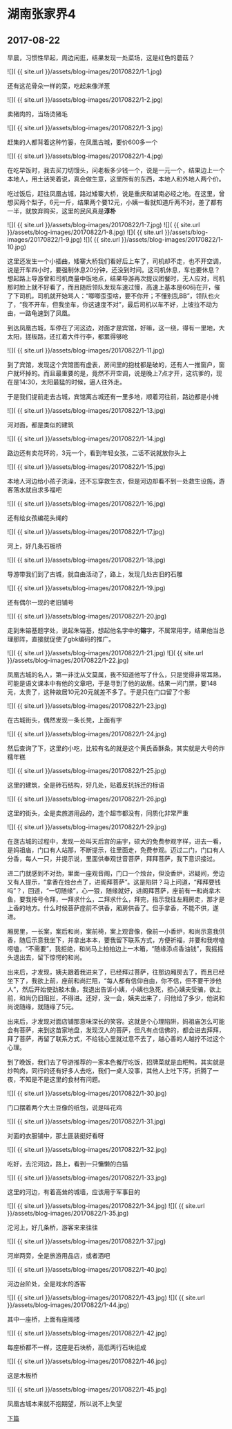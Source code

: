 湖南张家界4
====================

2017-08-22
------------------------

早晨，习惯性早起，周边闲逛，结果发现一处菜场，这是红色的蘑菇？

![]( {{ site.url }}/assets/blog-images/20170822/1-1.jpg)

还有这花骨朵一样的菜，吃起来像洋葱

![]( {{ site.url }}/assets/blog-images/20170822/1-2.jpg)

卖猪肉的，当场烫猪毛

![]( {{ site.url }}/assets/blog-images/20170822/1-3.jpg)

赶集的人都背着这种竹篓，在凤凰古城，要价600多一个

![]( {{ site.url }}/assets/blog-images/20170822/1-4.jpg)

在吃早饭时，我去买刀切馒头，问老板多少钱一个，说是一元一个，结果边上一个本地人，用土话笑着说，真会做生意，这里所有的东西，本地人和外地人两个价。

吃过饭后，赶往凤凰古城，路过矮寨大桥，说是重庆和湖南必经之地。在这里，曾想买两个梨子，6元一斤，结果两个要12元，小姨一看就知道斤两不对，差了都有一半，就放弃购买，这里的民风真是**淳朴**

![]( {{ site.url }}/assets/blog-images/20170822/1-7.jpg)
![]( {{ site.url }}/assets/blog-images/20170822/1-8.jpg)
![]( {{ site.url }}/assets/blog-images/20170822/1-9.jpg)
![]( {{ site.url }}/assets/blog-images/20170822/1-10.jpg)

这里还发生一个小插曲，矮寨大桥我们看好后上车了，司机却不走，也不开空调，说是开车四小时，要强制休息20分钟，还没到时间。这司机休息，车也要休息？想起路上导游曾和司机商量中饭地点，结果导游再次提议团餐时，无人应对，司机那时脸上就不好看了，而且随后领队发现车速过慢，高速上基本是60码在开，催了下司机，司机就开始骂人：“唧唧歪歪啥，要不你开；不懂别乱BB”，领队也火了，“我不开车，但我坐车，你这速度不对”，最后司机以车不好，上坡拉不动为由，一路龟速到了凤凰。

到达凤凰古城，车停在了河这边，对面才是宾馆，好嘛，这一绕，得有一里地，大太阳，搓板路，还扛着大件行李，都累得够呛

![]( {{ site.url }}/assets/blog-images/20170822/1-11.jpg)

到了宾馆，发现这个宾馆图有虚表，房间里的抱枕都是破的，还有人一推窗户，窗户就坏掉的。而且最重要的是，竟然不开空调，说是晚上7点才开，这坑爹的，现在是14:30，太阳最猛的时候，逼人往外走。

于是我们提前走去古城，宾馆离古城还有一里多地，顺着河往前，路边都是小摊

![]( {{ site.url }}/assets/blog-images/20170822/1-13.jpg)

河对面，都是类似的建筑

![]( {{ site.url }}/assets/blog-images/20170822/1-14.jpg)

路边还有卖花环的，3元一个，看到年轻女孩，二话不说就放你头上

![]( {{ site.url }}/assets/blog-images/20170822/1-15.jpg)

本地人河边给小孩子洗澡，还不忘穿救生衣，但是河边却看不到一处救生设施，游客落水就自求多福吧

![]( {{ site.url }}/assets/blog-images/20170822/1-16.jpg)

还有给女孩编花头绳的

![]( {{ site.url }}/assets/blog-images/20170822/1-17.jpg)

河上，好几条石板桥

![]( {{ site.url }}/assets/blog-images/20170822/1-18.jpg)

导游带我们到了古城，就自由活动了，路上，发现几处古旧的石雕

![]( {{ site.url }}/assets/blog-images/20170822/1-19.jpg)

还有偶尔一现的老旧铺号

![]( {{ site.url }}/assets/blog-images/20170822/1-20.jpg)

走到朱镕基题字处，说起朱镕基，想起他名字中的**镕**字，不属常用字，结果他当总理那阵，直接就促使了gbk编码的推广。

![]( {{ site.url }}/assets/blog-images/20170822/1-21.jpg)
![]( {{ site.url }}/assets/blog-images/20170822/1-22.jpg)

凤凰古城的名人，第一非沈从文莫属，我不知道他写了什么，只是觉得非常耳熟，可能是语文课本中有他的文章吧，于是寻到了他的故居。结果一问门票，要148元，太贵了，这种故居10元20元就差不多了。于是只在门口留了个影

![]( {{ site.url }}/assets/blog-images/20170822/1-23.jpg)

在古城街头，偶然发现一条长凳，上面有字

![]( {{ site.url }}/assets/blog-images/20170822/1-24.jpg)

然后查询了下，这里的小吃，比较有名的就是这个黄氏香酥条，其实就是大号的炸糯年糕

![]( {{ site.url }}/assets/blog-images/20170822/1-25.jpg)

这里的建筑，全是砖石结构，好几处，贴着反抗拆迁的标语

![]( {{ site.url }}/assets/blog-images/20170822/1-26.jpg)

这里的街头，全是卖旅游用品的，连个超市都没有，同质化非常严重

![]( {{ site.url }}/assets/blog-images/20170822/1-29.jpg)

在逛古城的过程中，发现一处叫天后宫的庙宇，硕大的免费参观字样，进去一看，是妈祖庙，门口有人站那，不断提示，往里面走，免费参观。迈过二门，门口有人分香，每人一只，并提示说，里面供奉观世音菩萨，拜拜菩萨，我下意识接过。

进二门就感到不对劲，里面一座观音阁，门口一个烛台，但没香炉，迟疑间，旁边又有人提示，“拿香在烛台点了，进阁拜菩萨”。这是陷阱？马上问道，“拜拜要钱吗”？，回道，“一切随缘”，心一狠，随缘就好，进阁拜菩萨，座前有一和尚拿木鱼，要我按号令拜，一拜求什么，二拜求什么，拜完，指示我往左厢房走，那才是上香的地方。什么时候菩萨座前不供香，厢房供香了。但手拿香，不能不供，遂进。

厢房里，一长案，案后和尚，案前椅，案上观音像，像前一小香炉，和尚示意我供香，随后示意我坐下，并拿出本本，要我留下联系方式，方便祈福，并要和我唠嗑唠嗑，“不需要”，我拒绝，和尚马上拍拍边上一木箱，“随缘添点香油钱”，我摇摇头退出去，留下惊愕的和尚。

出来后，才发现，姨夫跟着我进来了，已经拜过菩萨，往那边厢房去了，而且已经坐下了，我欲上前，座前和尚拦阻，“每人都有信仰自由，你不信，但不要干涉他人”，然后开始使劲敲木鱼，我退出告诉小姨，小姨也急死，担心姨夫受骗，欲上前，和尚仍旧阻拦，不得进。还好，没一会，姨夫出来了，问他给了多少，他说和尚说随缘，就随缘了5元。

出来后，才发现对面店铺那意味深长的笑容。这就是个心理陷阱，妈祖庙怎么可能会有菩萨，来到这苗家地盘，发现汉人的菩萨，但凡有点信佛的，都会进去拜拜，拜了菩萨，再留了联系方式，不给钱心里就过意不去了，越心善的人越拧不过这个心理。

到了晚饭，我们去了导游推荐的一家本色餐厅吃饭，招牌菜就是血粑鸭，其实就是炒鸭肉，同行的还有好多人去吃，我们一桌人没事，其他人上吐下泻，折腾了一夜，不知是不是这里的食材有问题。

![]( {{ site.url }}/assets/blog-images/20170822/1-30.jpg)

门口摆着两个大土豆像的纸包，说是叫花鸡

![]( {{ site.url }}/assets/blog-images/20170822/1-31.jpg)

对面的衣服铺中，那土匪装挺好看呀

![]( {{ site.url }}/assets/blog-images/20170822/1-32.jpg)

吃好，去沱河边，路上，看到一只慵懒的白猫

![]( {{ site.url }}/assets/blog-images/20170822/1-33.jpg)

这里的河边，有着高耸的城墙，应该用于军事目的

![]( {{ site.url }}/assets/blog-images/20170822/1-34.jpg)
![]( {{ site.url }}/assets/blog-images/20170822/1-35.jpg)

沱河上，好几条桥，游客来来往往

![]( {{ site.url }}/assets/blog-images/20170822/1-37.jpg)

河岸两旁，全是旅游用品店，或者酒吧

![]( {{ site.url }}/assets/blog-images/20170822/1-40.jpg)

河边台阶处，全是戏水的游客

![]( {{ site.url }}/assets/blog-images/20170822/1-43.jpg)
![]( {{ site.url }}/assets/blog-images/20170822/1-44.jpg)

其中一座桥，上面有座阁楼

![]( {{ site.url }}/assets/blog-images/20170822/1-42.jpg)

每座桥都不一样，这座是石块桥，高低两行石块组成

![]( {{ site.url }}/assets/blog-images/20170822/1-46.jpg)

这是木板桥

![]( {{ site.url }}/assets/blog-images/20170822/1-45.jpg)

凤凰古城本来就不抱期望，所以说不上失望

[下篇](/2017/08/23/张家界5.html)